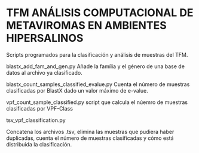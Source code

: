 # TFM ANÁLISIS COMPUTACIONAL DE METAVIROMAS EN AMBIENTES HIPERSALINOS

Scripts programados para la clasificación y análisis de muestras del TFM.

blastx_add_fam_and_gen.py 
Añade la família y el género de una base de datos al archivo ya clasificado.

blastx_count_samples_classified_evalue.py
Cuenta el número de muestras clasificadas por BlastX dado un valor máximo de e-value.


vpf_count_sample_classified.py
script que calcula el núemro de muestras clasificadas por VPF-Class

tsv_vpf_classification.py

Concatena los archivos .tsv, elimina las muestras que pudiera haber duplicadas, cuenta el número de muestras clasificadas y cómo está distribuida la clasificación.
